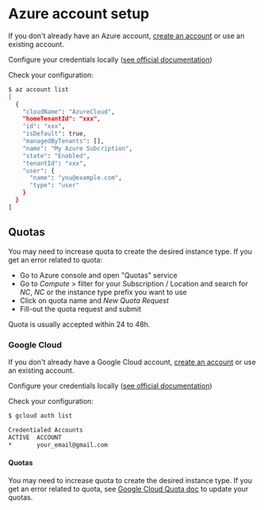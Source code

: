 # Azure account setup

If you don't already have an Azure account, [create an account](https://account.azure.com/signup?showCatalog%20=%20True) or use an existing account.

Configure your credentials locally ([see official documentation](https://learn.microsoft.com/en-us/cli/azure/authenticate-azure-cli-interactively))

Check your configuration:

```sh
$ az account list
[
  {
    "cloudName": "AzureCloud",
    "homeTenantId": "xxx",
    "id": "xxx",
    "isDefault": true,
    "managedByTenants": [],
    "name": "My Azure Subcription",
    "state": "Enabled",
    "tenantId": "xxx",
    "user": {
      "name": "you@example.com",
      "type": "user"
    }
  }
]
```

## Quotas

You may need to increase quota to create the desired instance type. If you get an error related to quota:
- Go to Azure console and open "Quotas" service
- Go to _Compute_ > filter for your Subscription / Location and search for _NC_, _NC_ or the instance type prefix you want to use
- Click on quota name and _New Quota Request_
- Fill-out the quota request and submit

Quota is usually accepted within 24 to 48h.

### Google Cloud

If you don't already have a Google Cloud account, [create an account](https://console.cloud.google.com/) or use an existing account.

Configure your credentials locally ([see official documentation](https://cloud.google.com/sdk/docs/install))

Check your configuration:

```sh
$ gcloud auth list

Credentialed Accounts
ACTIVE  ACCOUNT
*       your_email@gmail.com
```

#### Quotas

You may need to increase quota to create the desired instance type. If you get an error related to quota, see [Google Cloud Quota doc](https://cloud.google.com/docs/quotas/view-manage) to update your quotas.